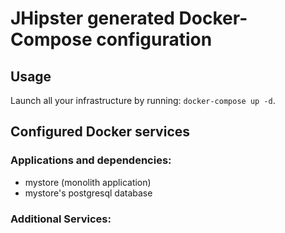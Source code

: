 # JHipster generated Docker-Compose configuration

## Usage

Launch all your infrastructure by running: `docker-compose up -d`.

## Configured Docker services

### Applications and dependencies:

- mystore (monolith application)
- mystore's postgresql database

### Additional Services:
